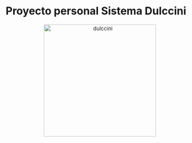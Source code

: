 # Proyecto personal Sistema Dulccini

<div>
<p style = 'text-align:center;'>
<img src="images/logoDulccini.png" alt="dulccini" width="300px">
</p>
</div>